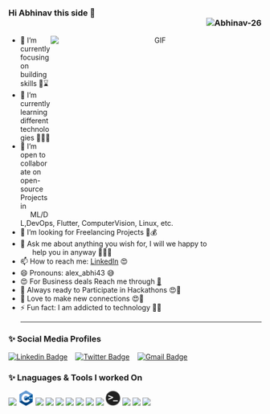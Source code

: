 ### Hi Abhinav this side 👋 <div  align="right"> <img src="https://komarev.com/ghpvc/?username=Abhinav-26&color=green" alt="Abhinav-26"/> </div>
<center><img align="right" alt="GIF" width="420" height="360" src="https://media1.tenor.com/images/cd37fa49c983ac905df0016fd5b6a2ee/tenor.gif" /></center>

- 🔭 I’m currently focusing on building skills 👨⌛️
- 🌱 I’m currently learning different technologies 👨🏻‍💻
- 👯 I’m open to collaborate on open-source Projects in <br>&nbsp;&nbsp;&nbsp;&nbsp;&nbsp;ML/DL,DevOps, Flutter, ComputerVision, Linux, etc.
- 🤔 I’m looking for Freelancing Projects 💸💰
- 💬 Ask me about anything you wish for, I will we happy to<br>&nbsp;&nbsp;&nbsp;&nbsp;&nbsp; help you in anyway 👦🏻🥰
- 📫 How to reach me: <a href="https://www.linkedin.com/in/abhinavdubey26/">LinkedIn</a> 😍
- 😄 Pronouns: alex_abhi43 😅
- 😍 For Business deals Reach me through <a href="abhinavdubey616@gmail.com">📩</a>
- 🤩 Always ready to Participate in Hackathons 😍🎒
- 🤗 Love to make new connections 😍🐥
- ⚡ Fun fact: I am addicted to technology 🤩😍 <hr>
### ✨ Social Media Profiles 
[![Linkedin Badge](https://img.shields.io/badge/-AbhinavDubey-black?style=social&logo=Linkedin&logoColor=yellow&link=https://www.linkedin.com/in/abhinavdubey26/)](https://www.linkedin.com/in/abhinavdubey26/)&nbsp;&nbsp;&nbsp;
[![Twitter Badge](http://img.shields.io/badge/-@alex_abhi43-1ca0f1?style=social&logo=twitter&logoColor=blue&link=https://twitter.com/alex_abhi43)](https://twitter.com/alex_abhi43)&nbsp;&nbsp;&nbsp;
[![Gmail Badge](https://img.shields.io/badge/-GMail-c14438?style=social&logo=Gmail&logoColor=red&link=mailto:abhinavdubey616@gmail.com)](mailto:abhinavdubey616@gmail.com)&nbsp;&nbsp;&nbsp;
### ✨ Lnaguages & Tools I worked On
<code><img height="30" src="https://img.icons8.com/color/48/000000/python.png"/></code>
<code><img height="30" src="https://raw.githubusercontent.com/github/explore/80688e429a7d4ef2fca1e82350fe8e3517d3494d/topics/cpp/cpp.png"></code>
<code><img height="30" src="https://w7.pngwing.com/pngs/649/174/png-transparent-dart-google-developers-flutter-android-darts-text-logo-web-application.png"></code>
<code><img height="30" src="https://img.icons8.com/color/48/000000/flutter.png"/></code>
<code><img height="30" src="https://w7.pngwing.com/pngs/166/342/png-transparent-flask-python-bottle-web-framework-web-application-flask-white-monochrome-shoe.png"></code>
<code><img height="30" src="https://img.icons8.com/color/48/000000/git.png"/></code>
<code><img height="30" src="https://www.brandeps.com/logo-download/O/OpenCV-logo-vector-01.svg"></code>
<code><img height="30" src="https://res-4.cloudinary.com/crunchbase-production/image/upload/c_lpad,h_256,w_256,f_auto,q_auto:eco/x3gdrogoamvuvjemehbr"></code>
<code><img height="30" src="https://img.icons8.com/color/48/000000/bootstrap.png"/></code>
<code><img height="30" src="https://raw.githubusercontent.com/github/explore/80688e429a7d4ef2fca1e82350fe8e3517d3494d/topics/terminal/terminal.png"></code>
<code><img height="30" src="https://dwglogo.com/wp-content/uploads/2017/11/Jenkins-logo.svg"></code>
<code><img height="30" src="https://img.icons8.com/dusk/64/000000/docker.png"/></code>
<code><img height="30" src="https://img.icons8.com/color/48/000000/kubernetes.png"/></code>
